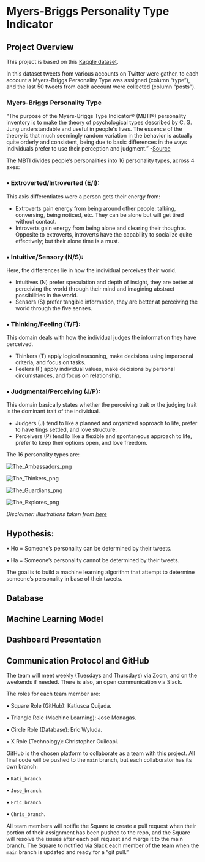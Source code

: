 # Myers-Briggs Personality Type Indicator

## Project Overview

This project is based on this [Kaggle dataset](https://www.kaggle.com/datasnaek/mbti-type).

In this dataset tweets from various accounts on Twitter were gather, to each account a Myers-Briggs Personality Type was assigned (column “type”), and the last 50 tweets from each account were collected (column “posts”).

### Myers-Briggs Personality Type

“The purpose of the Myers-Briggs Type Indicator® (MBTI®) personality inventory is to make the theory of psychological types described by C. G. Jung understandable and useful in people's lives. The essence of the theory is that much seemingly random variation in the behavior is actually quite orderly and consistent, being due to basic differences in the ways individuals prefer to use their perception and judgment.” -[Source](https://www.myersbriggs.org/my-mbti-personality-type/mbti-basics/)

The MBTI divides people’s personalities into 16 personality types, across 4 axes:

### •	Extroverted/Introverted (E/I):
This axis differentiates were a person gets their energy from:
-	Extroverts gain energy from being around other people: talking, conversing, being noticed, etc. They can be alone but will get tired without contact.
-	Introverts gain energy from being alone and clearing their thoughts. Opposite to extroverts, introverts have the capability to socialize quite effectively; but their alone time is a must.

### •	Intuitive/Sensory (N/S):
Here, the differences lie in how the individual perceives their world. 
-	Intuitives (N) prefer speculation and depth of insight, they are better at perceiving the world through their mind and imagining abstract possibilities in the world.
-	Sensors (S) prefer tangible information, they are better at perceiving the world through the five senses.

### •	Thinking/Feeling (T/F):
This domain deals with how the individual judges the information they have perceived.
-	Thinkers (T) apply logical reasoning, make decisions using impersonal criteria, and focus on tasks.
-	Feelers (F) apply individual values, make decisions by personal circumstances, and focus on relationship.

### •	Judgmental/Perceiving (J/P):
This domain basically states whether the perceiving trait or the judging trait is the dominant trait of the individual.
-	Judgers (J) tend to like a planned and organized approach to life, prefer to have tings settled, and love structure.
-	Perceivers (P) tend lo like a flexible and spontaneous approach to life, prefer to keep their options open, and love freedom.

The 16 personality types are:


![The_Ambassadors_png](https://github.com/KatiuscaQ/Myers_Briggs_Type_Indicator/blob/main/Resources/The_ambassadors.PNG)

![The_Thinkers_png](https://github.com/KatiuscaQ/Myers_Briggs_Type_Indicator/blob/main/Resources/The_thinkers.PNG)

![The_Guardians_png](https://github.com/KatiuscaQ/Myers_Briggs_Type_Indicator/blob/main/Resources/The_guardians.PNG)

![The_Explores_png](https://github.com/KatiuscaQ/Myers_Briggs_Type_Indicator/blob/main/Resources/The_explorers.PNG)


*Disclaimer: illustrations taken from [here](https://www.16personalities.com/personality-types)*


## Hypothesis:

•	Ho = Someone’s personality can be determined by their tweets.

•	Ha = Someone’s personality cannot be determined by their tweets.

The goal is to build a machine learning algorithm that attempt to determine someone’s personality in base of their tweets.
 
## Database


## Machine Learning Model


## Dashboard Presentation


## Communication Protocol and GitHub

The team will meet weekly (Tuesdays and Thursdays) via Zoom, and on the weekends if needed. There is also, an open communication via Slack.

The roles for each team member are:


•	Square Role (GitHub): Katiusca Quijada.

•	Triangle Role (Machine Learning): Jose Monagas.

•	Circle Role (Database): Eric Wyluda.

•	X Role (Technology): Christopher Guilcapi.


GitHub is the chosen platform to collaborate as a team with this project. All final code will be pushed to the `main` branch, but each collaborator has its own branch:


•	`Kati_branch`.

•	`Jose_branch`.

•	`Eric_branch`.

•	`Chris_branch`.

All team members will notifie the Square to create a pull request when their portion of their assignment has been pushed to the repo, and the Square will resolve the issues after each pull request and merge it to the main branch. The Square to notified via Slack each member of the team when the `main` branch is updated and ready for a “git pull.”


